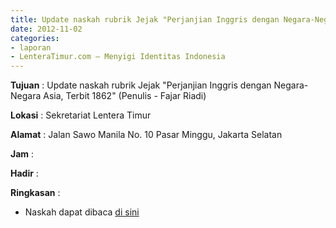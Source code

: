 ```yaml
---
title: Update naskah rubrik Jejak "Perjanjian Inggris dengan Negara-Negara Asia, Terbit 1862" (Penulis - Fajar Riadi)
date: 2012-11-02
categories:
- laporan
- LenteraTimur.com – Menyigi Identitas Indonesia
---
```


**Tujuan** : Update naskah rubrik Jejak "Perjanjian Inggris dengan Negara-Negara Asia, Terbit 1862" (Penulis - Fajar Riadi)

**Lokasi** : Sekretariat Lentera Timur 

**Alamat** : Jalan Sawo Manila No. 10 Pasar Minggu, Jakarta Selatan

**Jam** : 

**Hadir** :  


**Ringkasan** : 
* Naskah dapat dibaca [di sini](http://www.lenteratimur.com/2012/11/perjanjian-inggris-dengan-negara-negara-asia-terbit-1862/)
